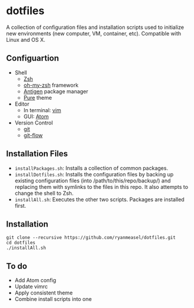 # dotfiles
A collection of configuration files and installation scripts used to initialize new environments (new computer, VM, container, etc).
Compatible with Linux and OS X.

## Configuartion

- Shell
  - [Zsh](http://www.zsh.org/)
  - [oh-my-zsh](https://github.com/robbyrussell/oh-my-zsh) framework
  - [Antigen](https://github.com/zsh-users/antigen) package manager
  - [Pure](https://github.com/sindresorhus/pure) theme
- Editor
  - In terminal: [vim](http://www.vim.org/)
  - GUI: [Atom](https://atom.io/)
- Version Control
  - [git](https://git-scm.com/)
  - [git-flow](https://github.com/nvie/gitflow)

## Installation Files

- `installPackages.sh`: Installs a collection of common packages.
- `installDotfiles.sh`: Installs the configuration files by backing up existing configuration files
(into /path/to/this/repo/backup/) and replacing them with symlinks to the files in this repo. It also
attempts to change the shell to Zsh.
- `installAll.sh`: Executes the other two scripts. Packages are installed first.


## Installation

```Shell
git clone --recursive https://github.com/ryanmeasel/dotfiles.git
cd dotfiles
./installAll.sh
```

## To do

- Add Atom config
- Update vimrc
- Apply consistent theme
- Combine install scripts into one

